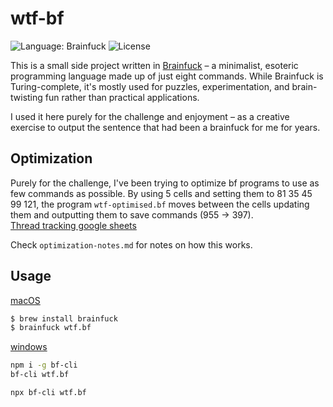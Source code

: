 # wtf-bf

![Language: Brainfuck](https://img.shields.io/badge/language-Brainfuck-orange)
![License](https://img.shields.io/github/license/schillpeet/wtf-bf)

This is a small side project written in [Brainfuck](https://brainfuck.org/) – a
minimalist, esoteric programming language made up of just eight commands. While
Brainfuck is Turing-complete, it's mostly used for puzzles, experimentation, and
brain-twisting fun rather than practical applications.

I used it here purely for the challenge and enjoyment – as a creative exercise
to output the sentence that had been a brainfuck for me for years.

## Optimization

Purely for the challenge, I've been trying to optimize bf programs to use as few
commands as possible. By using 5 cells and setting them to 81 35 45 99 121, the
program `wtf-optimised.bf` moves between the cells updating them and outputting
them to save commands (955 -> 397).  
[Thread tracking google sheets](https://docs.google.com/spreadsheets/d/1s3TCjMd1w4ilogoOm2GPqcNs1qAnNV2JhbNGIictsCw/edit?gid=0#gid=0)

Check `optimization-notes.md` for notes on how this works.

## Usage

[macOS](https://formulae.brew.sh/formula/brainfuck)

```bash
$ brew install brainfuck
$ brainfuck wtf.bf
```

[windows](https://github.com/aapzu/bf-cli)

```bash
npm i -g bf-cli
bf-cli wtf.bf

npx bf-cli wtf.bf
```
